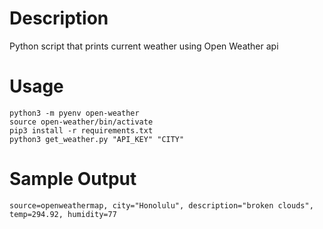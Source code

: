 # Description
Python script that prints current weather using Open Weather api

# Usage
```
python3 -m pyenv open-weather
source open-weather/bin/activate
pip3 install -r requirements.txt
python3 get_weather.py "API_KEY" "CITY"
```

# Sample Output
```
source=openweathermap, city="Honolulu", description="broken clouds", temp=294.92, humidity=77
```
